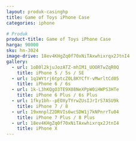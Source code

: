 ```yaml
---
layout: produk-casinghp
title: Game of Toys iPhone Case
categories: iphone

# Produk
product-title: Game of Toys iPhone Case
harga: 90000
sku: hn-3024
image-drive: 18ev4KHgZq0f70xNiTAxwhixrqx2JtnI4
gallery:
  - url: 1oB0l2kjuJozATZ-mhIM1_UOORTwZqR0Q
    title: iPhone 5 / 5s / SE
  - url: 1q1WYtrj6tptcZ0L8KYCfY-vMwrltCd05
    title: iPhone 6 / 6s
  - url: 1k-L3hKQgO3TE9X08NeXPpW0iHWPS3HTe
    title: iPhone 6 Plus / 6s Plus
  - url: 1fky1bh--pEOXyTYrwZUsIJrIrS7ASU9k
    title: iPhone 7 / 8
  - url: 19xmnplZ2DRVIs6wcSDW1j7kNPnrrTu04
    title: iPhone 7 Plus / 8 Plus
  - url: 18ev4KHgZq0f70xNiTAxwhixrqx2JtnI4
    title: iPhone X
---
```

